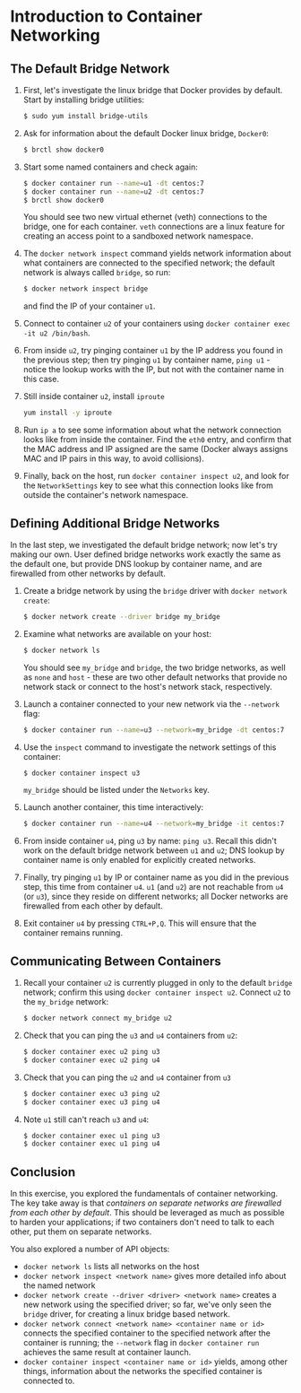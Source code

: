 # Introduction to Container Networking

## The Default Bridge Network

1. First, let's investigate the linux bridge that Docker provides by default. Start by installing bridge utilities:

    ```bash
    $ sudo yum install bridge-utils
    ```

2. Ask for information about the default Docker linux bridge, `Docker0`:

    ```bash
    $ brctl show docker0
    ```

3. Start some named containers and check again:

    ```bash
    $ docker container run --name=u1 -dt centos:7
    $ docker container run --name=u2 -dt centos:7
    $ brctl show docker0
    ```

    You should see two new virtual ethernet (veth) connections to the bridge, one for each container. `veth` connections are a linux feature for creating an access point to a sandboxed network namespace.

4. The `docker network inspect` command yields network information about what containers are connected to the specified network; the default network is always called `bridge`, so run:

    ```bash
    $ docker network inspect bridge
    ```

    and find the IP of your container `u1`.

5. Connect to container `u2` of your containers using `docker container exec -it u2 /bin/bash`. 

6. From inside `u2`, try pinging container `u1` by the IP address you found in the previous step; then try pinging `u1` by container name, `ping u1` - notice the lookup works with the IP, but not with the container name in this case.

7. Still inside container `u2`, install `iproute`

    ```bash
    yum install -y iproute
    ```
    
8. Run `ip a` to see some information about what the network connection looks like from inside the container. Find the `eth0` entry, and confirm that the MAC address and IP assigned are the same (Docker always assigns MAC and IP pairs in this way, to avoid collisions).

9. Finally, back on the host, run `docker container inspect u2`, and look for the `NetworkSettings` key to see what this connection looks like from outside the container's network namespace.

## Defining Additional Bridge Networks

In the last step, we investigated the default bridge network; now let's try making our own. User defined bridge networks work exactly the same as the default one, but provide DNS lookup by container name, and are firewalled from other networks by default.

1. Create a bridge network by using the `bridge` driver with `docker network create`:

    ```bash
    $ docker network create --driver bridge my_bridge
    ```

2. Examine what networks are available on your host:

    ```bash
    $ docker network ls
    ```

    You should see `my_bridge` and `bridge`, the two bridge networks, as well as `none` and `host` - these are two other default networks that provide no network stack or connect to the host's network stack, respectively.

3. Launch a container connected to your new network via the `--network` flag:

    ```bash
    $ docker container run --name=u3 --network=my_bridge -dt centos:7
    ```

4. Use the `inspect` command to investigate the network settings of this container:

    ```bash
    $ docker container inspect u3
    ```

    `my_bridge` should be listed under the `Networks` key. 

5. Launch another container, this time interactively:

    ```bash
    $ docker container run --name=u4 --network=my_bridge -it centos:7
    ```

6. From inside container `u4`, ping `u3` by name: `ping u3`. Recall this didn't work on the default bridge network between `u1` and `u2`; DNS lookup by container name is only enabled for explicitly created networks.

7. Finally, try pinging `u1` by IP or container name as you did in the previous step, this time from container `u4`. `u1` (and `u2`) are not reachable from `u4` (or `u3`), since they reside on different networks; all Docker networks are firewalled from each other by default.

8. Exit container `u4` by pressing `CTRL+P,Q`. This will ensure that the container remains running.

## Communicating Between Containers

1. Recall your container `u2` is currently plugged in only to the default `bridge` network; confirm this using `docker container inspect u2`. Connect `u2` to the `my_bridge` network:

    ```bash
    $ docker network connect my_bridge u2
    ```

2. Check that you can ping the `u3` and `u4` containers from `u2`:

    ```bash
    $ docker container exec u2 ping u3
    $ docker container exec u2 ping u4
    ```

3. Check that you can ping the `u2` and `u4` container from `u3`

    ```bash
    $ docker container exec u3 ping u2
    $ docker container exec u3 ping u4
    ```

4. Note `u1` still can't reach `u3` and `u4`:

    ```bash
    $ docker container exec u1 ping u3
    $ docker container exec u1 ping u4
    ```

## Conclusion

In this exercise, you explored the fundamentals of container networking. The key take away is that *containers on separate networks are firewalled from each other by default*. This should be leveraged as much as possible to harden your applications; if two containers don't need to talk to each other, put them on separate networks.

You also explored a number of API objects:

 - `docker network ls` lists all networks on the host
 - `docker network inspect <network name>` gives more detailed info about the named network
 - `docker network create --driver <driver> <network name>` creates a new network using the specified driver; so far, we've only seen the `bridge` driver, for creating a linux bridge based network.
 - `docker network connect <network name> <container name or id>` connects the specified container to the specified network after the container is running; the `--network` flag in `docker container run` achieves the same result at container launch.
 - `docker container inspect <container name or id>` yields, among other things, information about the networks the specified container is connected to.
 
